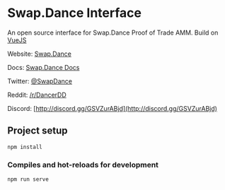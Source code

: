 # Swap.Dance Interface

An open source interface for Swap.Dance Proof of Trade AMM. Build on [VueJS](https://vuejs.org/)

Website: [Swap.Dance](https://swap.dance/)

Docs: [Swap.Dance Docs](https://docs.swap.dance/)

Twitter: [@SwapDance](https://twitter.com/SwapDance)

Reddit: [/r/DancerDD](https://www.reddit.com/r/DancerDD/)

Discord: [http://discord.gg/GSVZurABjd](http://discord.gg/GSVZurABjd)


## Project setup
```
npm install
```

### Compiles and hot-reloads for development
```
npm run serve
```
